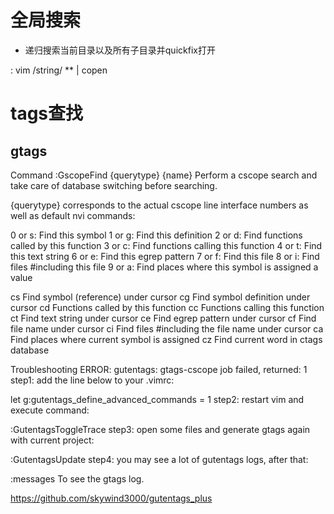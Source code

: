# 全局搜索

- 递归搜索当前目录以及所有子目录并quickfix打开

: vim /string/ ** | copen


# tags查找

## gtags

Command
:GscopeFind {querytype} {name}
Perform a cscope search and take care of database switching before searching.

{querytype} corresponds to the actual cscope line interface numbers as well as default nvi commands:

0 or s: Find this symbol
1 or g: Find this definition
2 or d: Find functions called by this function
3 or c: Find functions calling this function
4 or t: Find this text string
6 or e: Find this egrep pattern
7 or f: Find this file
8 or i: Find files #including this file
9 or a: Find places where this symbol is assigned a value

<leader>cs	Find symbol (reference) under cursor
<leader>cg	Find symbol definition under cursor
<leader>cd	Functions called by this function
<leader>cc	Functions calling this function
<leader>ct	Find text string under cursor
<leader>ce	Find egrep pattern under cursor
<leader>cf	Find file name under cursor
<leader>ci	Find files #including the file name under cursor
<leader>ca	Find places where current symbol is assigned
<leader>cz	Find current word in ctags database


Troubleshooting
ERROR: gutentags: gtags-cscope job failed, returned: 1
step1: add the line below to your .vimrc:

let g:gutentags_define_advanced_commands = 1
step2: restart vim and execute command:

:GutentagsToggleTrace
step3: open some files and generate gtags again with current project:

:GutentagsUpdate
step4: you may see a lot of gutentags logs, after that:

:messages
To see the gtags log.

https://github.com/skywind3000/gutentags_plus



